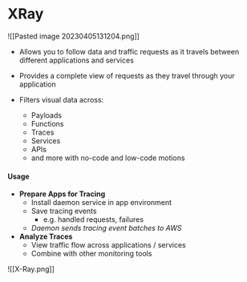 # XRay
![[Pasted image 20230405131204.png]]
- Allows you to follow data and traffic requests as it travels between different applications and services

- Provides a complete view of requests as they travel through your application
- Filters visual data across:
	- Payloads
	- Functions
	- Traces
	- Services
	- APIs
	- and more with no-code and low-code motions

#### Usage
- **Prepare Apps for Tracing**
	- Install daemon service in app environment
	- Save tracing events
		- e.g. handled requests, failures
	- *Daemon sends tracing event batches to AWS*
- **Analyze Traces**
	- View traffic flow across applications / services
	- Combine with other monitoring tools

![[X-Ray.png]]